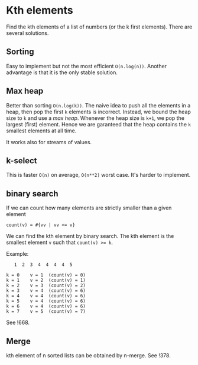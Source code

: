 # Kth elements

Find the kth elements of a list of numbers (or the k first elements).
There are several solutions.

## Sorting

Easy to implement but not the most efficient `O(n.log(n))`. Another
advantage is that it is the only stable solution.

## Max heap

Better than sorting `O(n.log(k))`. The naive idea to push all the elements
in a heap, then pop the first `k` elements is incorrect. Instead, we
bound the heap size to `k` and use a *max heap*. Whenever the heap size
is `k+1`, we pop the largest (first) element. Hence we are garanteed that
the heap contains the `k` smallest elements at all time.

It works also for streams of values.

## k-select

This is faster `O(n)` on average, `O(n**2)` worst case. It's harder to
implement.

## binary search

If we can count how many elements are strictly smaller than a given element

```
count(v) = #{vv | vv <= v}
```

We can find the kth element by binary search. The kth element is the smallest
element `v` such that `count(v) >= k`.

Example:
```
   1  2  3  4  4  4  4  5

k = 0    v = 1  (count(v) = 0)
k = 1    v = 2  (count(v) = 1)
k = 2    v = 3  (count(v) = 2)
k = 3    v = 4  (count(v) = 6)
k = 4    v = 4  (count(v) = 6)
k = 5    v = 4  (count(v) = 6)
k = 6    v = 4  (count(v) = 6)
k = 7    v = 5  (count(v) = 7)
```

See !668.

## Merge

kth element of n sorted lists can be obtained by n-merge. See !378.




